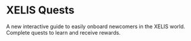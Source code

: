 # XELIS Quests

A new interactive guide to easily onboard newcomers in the XELIS world.
Complete quests to learn and receive rewards.

